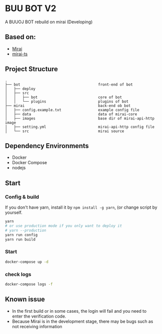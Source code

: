 # BUU BOT V2

A BUUOJ BOT rebuild on mirai (Developing)

## Based on:

- [Mirai](https://github.com/mamoe/mirai)
- [mirai-ts](https://github.com/YunYouJun/mirai-ts)

## Project Structure

```
.
├── bot                                    front-end of bot
│   ├── deploy
│   ├── src
│   │   ├── bot                            core of bot
│   │   └── plugins                        plugins of bot
├── mirai                                  back-end ob bot
│   ├── config.example.txt                 example config file
│   ├── data                               data of mirai-core
│   ├── images                             base dir of mirai-api-http image
│   ├── setting.yml                        mirai-api-http config file
│   └── src                                mirai source
```

## Dependency Environments

- Docker
- Docker Compose
- nodejs

## Start

### Config & build

If you don't have yarn, install it by `npm install -g yarn`, (or change script by yourself.

```bash
yarn
# or use production mode if you only want to deploy it
# yarn --production
yarn run config
yarn run build
```

### Start

```bash
docker-compose up -d
```

### check logs

```bash
docker-compose logs -f
```

## Known issue

- In the first build or in some cases, the login will fail and you need to enter the verification code.
- Because Mirai is in the development stage, there may be bugs such as not receiving information